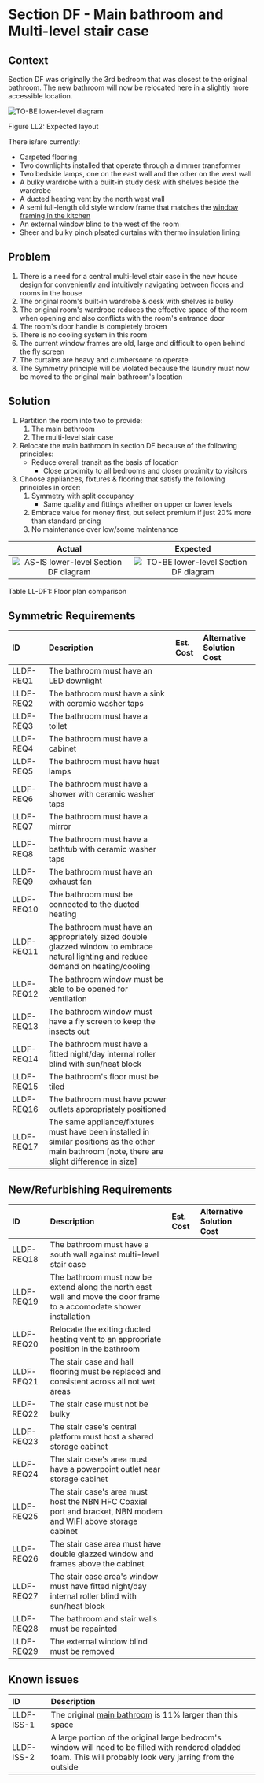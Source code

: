# Section DF - Main bathroom and Multi-level stair case

## Context

Section DF was originally the 3rd bedroom that was closest to the original bathroom. The new bathroom will now be relocated here in a slightly more accessible location.

![TO-BE lower-level diagram](Lower-Level-TO-BE-sections.svg)

Figure LL2: Expected layout

There is/are currently:
* Carpeted flooring
* Two downlights installed that operate through a dimmer transformer
* Two bedside lamps, one on the east wall and the other on the west wall
* A bulky wardrobe with a built-in study desk with shelves beside the wardrobe  
* A ducted heating vent by the north west wall
* A semi full-length old style window frame that matches the [window framing in the kitchen](./section-H-requirements.md)
* An external window blind to the west of the room
* Sheer and bulky pinch pleated curtains with thermo insulation lining


## Problem

1. There is a need for a central multi-level stair case in the new house design for conveniently and intuitively navigating between floors and rooms in the house
2. The original room's built-in wardrobe & desk with shelves is bulky
3. The original room's wardrobe reduces the effective space of the room when opening and also conflicts with the room's entrance door
4. The room's door handle is completely broken 
5. There is no cooling system in this room
6. The current window frames are old, large and difficult to open behind the fly screen
7. The curtains are heavy and cumbersome to operate
8. The Symmetry principle will be violated because the laundry must now be moved to the original main bathroom's location 


## Solution

1. Partition the room into two to provide:
    1. The main bathroom 
    2. The multi-level stair case
2. Relocate the main bathroom in section DF because of the following principles:
    * Reduce overall transit as the basis of location
        - Close proximity to all bedrooms and closer proximity to visitors
2. Choose appliances, fixtures & flooring that satisfy the following principles in order:
    1. Symmetry with split occupancy 
        - Same quality and fittings whether on upper or lower levels 
    2. Embrace value for money first, but select premium if just 20% more than standard pricing
    3. No maintenance over low/some maintenance

|Actual|Expected|
|:---:|:---:|
|![AS-IS lower-level Section DF diagram](Lower-Level-AS-IS-section-DF.svg)|![TO-BE lower-level Section DF diagram](Lower-Level-TO-BE-section-DF.svg)|

Table LL-DF1: Floor plan comparison


## Symmetric Requirements

|ID|Description|Est. Cost|Alternative Solution Cost|
|:---|:---|:---|:---|
|LLDF-REQ1|The bathroom must have an LED downlight|||
|LLDF-REQ2|The bathroom must have a sink with ceramic washer taps|||
|LLDF-REQ3|The bathroom must have a toilet|||
|LLDF-REQ4|The bathroom must have a cabinet|||
|LLDF-REQ5|The bathroom must have heat lamps|||
|LLDF-REQ6|The bathroom must have a shower with ceramic washer taps|||
|LLDF-REQ7|The bathroom must have a mirror|||
|LLDF-REQ8|The bathroom must have a bathtub with ceramic washer taps|||
|LLDF-REQ9|The bathroom must have an exhaust fan|||
|LLDF-REQ10|The bathroom must be connected to the ducted heating|||
|LLDF-REQ11|The bathroom must have an appropriately sized double glazzed window to embrace natural lighting and reduce demand on heating/cooling|||
|LLDF-REQ12|The bathroom window must be able to be opened for ventilation|||
|LLDF-REQ13|The bathroom window must have a fly screen to keep the insects out|||
|LLDF-REQ14|The bathroom must have a fitted night/day internal roller blind with sun/heat block|||
|LLDF-REQ15|The bathroom's floor must be tiled|||
|LLDF-REQ16|The bathroom must have power outlets appropriately positioned|||
|LLDF-REQ17|The same appliance/fixtures must have been installed in similar positions as the other main bathroom [note, there are slight difference in size]|||


## New/Refurbishing Requirements

|ID|Description|Est. Cost|Alternative Solution Cost|
|:---|:---|:---|:---|
|LLDF-REQ18|The bathroom must have a south wall against multi-level stair case|||
|LLDF-REQ19|The bathroom must now be extend along the north east wall and move the door frame to a accomodate shower installation|||
|LLDF-REQ20|Relocate the exiting ducted heating vent to an appropriate position in the bathroom |||
|LLDF-REQ21|The stair case and hall flooring must be replaced and consistent across all not wet areas|||
|LLDF-REQ22|The stair case must not be bulky|||
|LLDF-REQ23|The stair case's central platform must host a shared storage cabinet|||
|LLDF-REQ24|The stair case's area must have a powerpoint outlet near storage cabinet|||
|LLDF-REQ25|The stair case's area must host the NBN HFC Coaxial port and bracket, NBN modem and WIFI above storage cabinet|||
|LLDF-REQ26|The stair case area must have double glazzed window and frames above the cabinet|||
|LLDF-REQ27|The stair case area's window must have fitted night/day internal roller blind with sun/heat block|||
|LLDF-REQ28|The bathroom and stair walls must be repainted|||
|LLDF-REQ29|The external window blind must be removed|||


## Known issues

|ID|Description|
|:---|:---|
|LLDF-ISS-1|The original [main bathroom](./section-A-requirements.md) is 11% larger than this space|
|LLDF-ISS-2|A large portion of the original large bedroom's window will need to be filled with rendered cladded foam. This will probably look very jarring from the outside|
